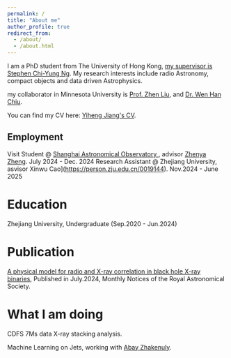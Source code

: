 ```yaml
---
permalink: /
title: "About me"
author_profile: true
redirect_from: 
  - /about/
  - /about.html
---
```


I am a PhD student from The University of Hong Kong, [my supervisor is Stephen Chi-Yung Ng](https://www.physics.hku.hk/people/academic_staff/teaching_staff/scy_ng). My research interests include radio Astronomy, compact objects and data driven Astrophysics.

my collaborator in Minnesota University is [Prof. Zhen Liu](https://cse.umn.edu/physics/zhen-liu), and [Dr. Wen Han Chiu](https://physics.illinois.edu/people/directory/profile/whchiu).

You can find my CV here: [Yiheng Jiang's CV](../assets/YihengJiang_resume.pdf).

Employment
------
Visit Student @ [Shanghai Astronomical Observatory ](http://www.shao.cas.cn/), advisor [Zhenya Zheng](http://www.shao.cas.cn/sourcedb/zw/zjrck/201804/t20180403_4991274.html).  July 2024 - Dec. 2024
Research Assistant @ Zhejiang University, asvisor Xinwu Cao](https://person.zju.edu.cn/0019144). Nov.2024 - June 2025

Education
======
Zhejiang University, Undergraduate (Sep.2020 - Jun.2024)

Publication
======
[A physical model for radio and X-ray correlation in black hole X-ray binaries](https://doi.org/10.1093/mnras/stae1777), Published in July.2024, Monthly Notices of the Royal Astronomical Society.

What I am doing
======
CDFS 7Ms data X-ray stacking analysis.

Machine Learning on Jets, working with [Abay Zhakenuly](https://cse.umn.edu/physics/abay-zhakenuly).
